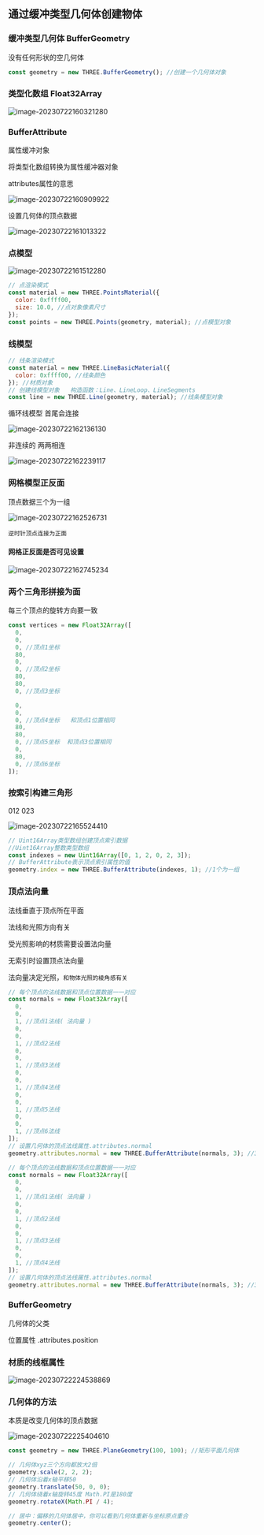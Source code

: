## 通过缓冲类型几何体创建物体

### 缓冲类型几何体 BufferGeometry

没有任何形状的空几何体

```js
const geometry = new THREE.BufferGeometry(); //创建一个几何体对象
```

### 类型化数组 Float32Array

![image-20230722160321280](../../assests/image-20230722160321280.png)

### BufferAttribute

属性缓冲对象

将类型化数组转换为属性缓冲器对象

attributes属性的意思

![image-20230722160909922](../../assests/image-20230722160909922.png)

设置几何体的顶点数据

![image-20230722161013322](../../assests/image-20230722161013322.png)

### 点模型

![image-20230722161512280](../../assests/image-20230722161512280.png)

```js
// 点渲染模式
const material = new THREE.PointsMaterial({
  color: 0xffff00,
  size: 10.0, //点对象像素尺寸
});
const points = new THREE.Points(geometry, material); //点模型对象
```

### 线模型

```js
// 线条渲染模式
const material = new THREE.LineBasicMaterial({
  color: 0xffff00, //线条颜色
}); //材质对象
// 创建线模型对象   构造函数：Line、LineLoop、LineSegments
const line = new THREE.Line(geometry, material); //线条模型对象
```

循环线模型 首尾会连接

![image-20230722162136130](../../assests/image-20230722162136130.png)

非连续的 两两相连

![image-20230722162239117](../../assests/image-20230722162239117.png)

### 网格模型正反面

顶点数据三个为一组

![image-20230722162526731](../../assests/image-20230722162526731.png)

`逆时针顶点连接为正面`

#### 网格正反面是否可见设置

![image-20230722162745234](../../assests/image-20230722162745234.png)

### 两个三角形拼接为面

每三个顶点的旋转方向要一致

```js
const vertices = new Float32Array([
  0,
  0,
  0, //顶点1坐标
  80,
  0,
  0, //顶点2坐标
  80,
  80,
  0, //顶点3坐标

  0,
  0,
  0, //顶点4坐标   和顶点1位置相同
  80,
  80,
  0, //顶点5坐标  和顶点3位置相同
  0,
  80,
  0, //顶点6坐标
]);
```

### 按索引构建三角形

012 023

![image-20230722165524410](../../assests/image-20230722165524410.png)

```js
// Uint16Array类型数组创建顶点索引数据
//Uint16Array整数类型数组
const indexes = new Uint16Array([0, 1, 2, 0, 2, 3]);
// BufferAttribute表示顶点索引属性的值
geometry.index = new THREE.BufferAttribute(indexes, 1); //1个为一组
```

### 顶点法向量

法线垂直于顶点所在平面

法线和光照方向有关

受光照影响的材质需要设置法向量

无索引时设置顶点法向量

法向量决定光照，`和物体光照的棱角感有关`

```js
// 每个顶点的法线数据和顶点位置数据一一对应
const normals = new Float32Array([
  0,
  0,
  1, //顶点1法线( 法向量 )
  0,
  0,
  1, //顶点2法线
  0,
  0,
  1, //顶点3法线
  0,
  0,
  1, //顶点4法线
  0,
  0,
  1, //顶点5法线
  0,
  0,
  1, //顶点6法线
]);
// 设置几何体的顶点法线属性.attributes.normal
geometry.attributes.normal = new THREE.BufferAttribute(normals, 3); //3个为一组,表示一个顶点的法线数据
```

```js
// 每个顶点的法线数据和顶点位置数据一一对应
const normals = new Float32Array([
  0,
  0,
  1, //顶点1法线( 法向量 )
  0,
  0,
  1, //顶点2法线
  0,
  0,
  1, //顶点3法线
  0,
  0,
  1, //顶点4法线
]);
// 设置几何体的顶点法线属性.attributes.normal
geometry.attributes.normal = new THREE.BufferAttribute(normals, 3); //3个为一组,表示一个顶点的法线数据
```

### BufferGeometry

几何体的父类

位置属性 .attributes.position

### 材质的线框属性

![image-20230722224538869](../../assests/image-20230722224538869.png)

### 几何体的方法

本质是改变几何体的顶点数据

![image-20230722225404610](../../assests/image-20230722225404610.png)

```js
const geometry = new THREE.PlaneGeometry(100, 100); //矩形平面几何体

// 几何体xyz三个方向都放大2倍
geometry.scale(2, 2, 2);
// 几何体沿着x轴平移50
geometry.translate(50, 0, 0);
// 几何体绕着x轴旋转45度 Math.PI是180度
geometry.rotateX(Math.PI / 4);

// 居中：偏移的几何体居中，你可以看到几何体重新与坐标原点重合
geometry.center();
```
